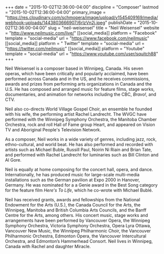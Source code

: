 +++
date = "2015-10-02T12:36:00-04:00"
discipline = "Composer"
lastmod = "2015-10-02T12:36:00-04:00"
primary_image = "https://res.cloudinary.com/schmopera/image/upload/v1545409169/media/webhook-uploads/1443803666907/6rlzVn2j.jpeg"
publishDate = "2015-10-02T12:36:00-04:00"
slug = "neil-weisensel"
title = "Neil Weisensel"
website = "http://www.neilmusic.com/live/"
[[social_media]]
platform = "Facebook"
template = "social-media"
url = "https://www.facebook.com/neilmusic"
[[social_media]]
platform = " Twitter"
template = "social-media"
url = "https://twitter.com/neilmusic"
[[social_media]]
platform = "Youtube"
template = "social-media"
url = "https://www.youtube.com/user/squitch88"
+++

Neil Weisensel is a composer based in Winnipeg, Canada. His seven operas, which have been critically and popularly acclaimed, have been performed across Canada and in the US, and he receives commissions, awards and prizes from performing arts organizations in Canada and the U.S. He has composed and arranged music for feature films, stage works, documentaries, and animation for networks including the CBC, *Bravo!*, and CTV.

Neil also co-directs World Village Gospel Choir, an ensemble he founded with his wife, the performing artist Rachel Landrecht. The WVGC have performed with the Winnipeg Symphony Orchestra, the Manitoba Chamber Orchestra, rock and roll Hall of Fame group Heart, and appeared on Vision TV and Aboriginal People's Television Network.

As a composer, Neil works in a wide variety of genres, including jazz, rock, ethno-cultural, and world beat. He has also performed and recorded with artists such as Michael Buble, Russill Paul, Noirin Ni Riain and Brian Tate, and performed with Rachel Landrecht for luminaries such as Bill Clinton and Al Gore.

Neil is equally at home composing for the concert hall, opera, and dance. Internationally, he has produced music for large-scale multi-media installations such as the German pavilion at Expo 2000 in Hanover, Germany. He was nominated for a a Genie award in the Best Song category for the feature film *Here's To Life*, which he co-wrote with Michael Bublé. 

Neil has received grants, awards and fellowships from the National Endowment for the Arts (U.S.), the Canada Council for the Arts, the Winnipeg, Manitoba and British Columbia Arts Councils, and the Banff Centre for the Arts, among others. His concert music, stage works and arrangements have been performed by Vancouver Opera, the Winnipeg Symphony Orchestra, Victoria Symphony Orchestra, Opera Lyra Ottawa, Vancouver New Music, the Winnipeg Philharmonic Choir, the Vancouver Philharmonic Orchestra, Edmonton Opera, the Vancouver Intercultural Orchestra, and Edmonton’s Hammerhead Consort. Neil lives in Winnipeg, Canada with Rachel and daughter Miracle.
